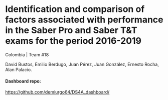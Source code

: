 # Identification and comparison of factors associated with performance in the Saber Pro and Saber T&T exams for the period 2016-2019
Colombia | Team #18

David Bustos, Emilio Berdugo, Juan Pérez, Juan González, Ernesto Rocha, Alan Palacio.

#### Dashboard repo:

https://github.com/demiurgo64/DS4A_dashboard/

